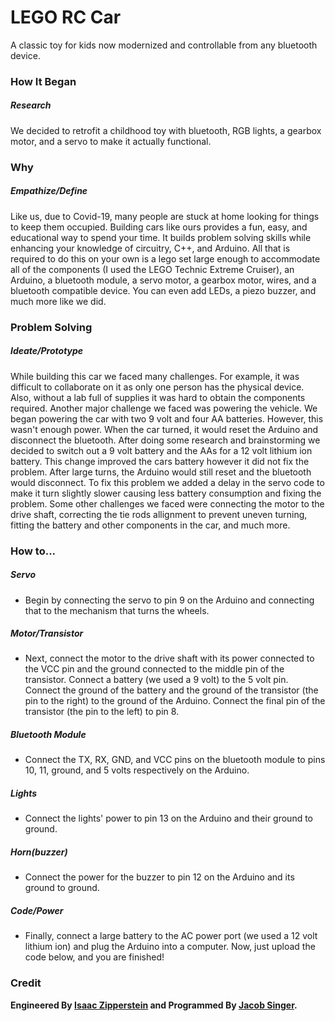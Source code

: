 # LEGO RC Car
A classic toy for kids now modernized and controllable from any bluetooth device.

### How It Began
##### Research
We decided to retrofit a childhood toy with bluetooth, RGB lights, a gearbox motor, and a servo to make it actually functional.

### Why
##### Empathize/Define
Like us, due to Covid-19, many people are stuck at home looking for things to keep them occupied. Building cars like ours provides a fun, easy, and educational way to spend your time. It builds problem solving skills while enhancing your knowledge of circuitry, C++, and Arduino. All that is required to do this on your own is a lego set large enough to accommodate all of the components (I used the LEGO Technic Extreme Cruiser), an Arduino, a bluetooth module, a servo motor, a gearbox motor, wires, and a bluetooth compatible device. You can even add LEDs, a piezo buzzer, and much more like we did.


### Problem Solving
##### Ideate/Prototype
While building this car we faced many challenges. For example, it was difficult to collaborate on it as only one person has the physical device. Also, without a lab full of supplies it was hard to obtain the components required. Another major challenge we faced was powering the vehicle. We began powering the car with two 9 volt and four AA batteries. However, this wasn't enough power. When the car turned, it would reset the Arduino and disconnect the bluetooth. After doing some research and brainstorming we decided to switch out a 9 volt battery and the AAs for a 12 volt lithium ion battery. This change improved the cars battery however it did not fix the problem. After large turns, the Arduino would still reset and the bluetooth would disconnect. To fix this problem we added a delay in the servo code to make it turn slightly slower causing less battery consumption and fixing the problem. Some other challenges we faced were connecting the motor to the drive shaft, correcting the tie rods allignment to prevent uneven turning, fitting the battery and other components in the car, and much more.

### How to...
##### Servo
 - Begin by connecting the servo to pin 9 on the Arduino and connecting that to the mechanism that turns the wheels.

##### Motor/Transistor
 - Next, connect the motor to the drive shaft with its power connected to the VCC pin and the ground connected to the middle pin of the transistor. Connect a battery (we used a 9 volt) to the 5 volt pin. Connect the ground of the battery and the ground of the transistor (the pin to the right) to the ground of the Arduino. Connect the final pin of the transistor (the pin to the left) to pin 8.

##### Bluetooth Module
 - Connect the TX, RX, GND, and VCC pins on the bluetooth module to pins 10, 11, ground, and 5 volts respectively on the Arduino.

##### Lights
 - Connect the lights' power to pin 13 on the Arduino and their ground to ground.

##### Horn(buzzer)
 - Connect the power for the buzzer to pin 12 on the Arduino and its ground to ground.

##### Code/Power
 - Finally, connect a large battery to the AC power port (we used a 12 volt lithium ion) and plug the Arduino into a computer. Now, just upload the code below, and you are finished!

### Credit

<b>Engineered By [Isaac Zipperstein](https://github.com/AplAddict) and Programmed By [Jacob Singer](https://github.com/HomemadeToast57).</b>
